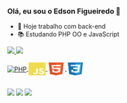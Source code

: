 ### Olá, eu sou o Edson Figueiredo 👋


- 🔭 Hoje trabalho com back-end
- 📚 Estudando PHP OO e JavaScript
 <div>
  <a href="https://github.com/edfigueiredo">
  <img height="150em" src="https://github-readme-stats.vercel.app/api?username=edfigueiredo&show_icons=true&theme=midnight-purple&include_all_commits=true&count_private=true"/>
  <img height="150em" src="https://github-readme-stats.vercel.app/api/top-langs/?username=edfigueiredo&layout=compact&langs_count=7&theme=midnight-purple"/>
</div>
<div style="display: inline_block"><br>
  <img align="center" alt="PHP" height="50" width="50" src="https://cdn.jsdelivr.net/gh/devicons/devicon/icons/php/php-plain.svg">
  <img align="center" alt="Js" height="30" width="40" src="https://raw.githubusercontent.com/devicons/devicon/master/icons/javascript/javascript-plain.svg">
  <img align="center" alt="HTML5" height="30" width="40" src="https://raw.githubusercontent.com/devicons/devicon/master/icons/html5/html5-original.svg">
  <img align="center" alt="CSS" height="30" width="40" src="https://raw.githubusercontent.com/devicons/devicon/master/icons/css3/css3-original.svg">  
</div>
  
##
  
<div> 
  <a href="http://linkedin.com/in/edson-figueiredo-elvira-813a17165" target="_blank"><img src="https://img.shields.io/badge/LinkedIn-0077B5?style=for-the-badge&logo=linkedin&logoColor=white" target="_blank"></a>
  <a href="mailto:edsonelvira@hotmail.com" target="_blank"><img src="https://img.shields.io/badge/Microsoft_Outlook-0078D4?style=for-the-badge&logo=microsoft-outlook&logoColor=white" target="_blank"></a>
  <a href="https://t.me/edsonelvira" target="_blank"><img src="https://img.shields.io/badge/Telegram-2CA5E0?style=for-the-badge&logo=telegram&logoColor=white" target="_blank"></a>
  
</div>
